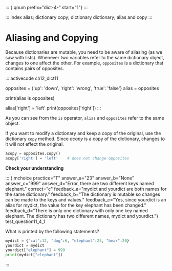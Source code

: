 ::: {.qnum prefix="dict-4-" start="1"}
:::

::: index
alias; dictionary copy; dictionary dictionary; alias and copy
:::

# Aliasing and Copying

Because dictionaries are mutable, you need to be aware of aliasing (as
we saw with lists). Whenever two variables refer to the same dictionary
object, changes to one affect the other. For example, `opposites` is a
dictionary that contains pairs of opposites.

::: activecode
ch12_dict11

opposites = {\'up\': \'down\', \'right\': \'wrong\', \'true\':
\'false\'} alias = opposites

print(alias is opposites)

alias\[\'right\'\] = \'left\' print(opposites\[\'right\'\])
:::

As you can see from the `is` operator, `alias` and `opposites` refer to
the same object.

If you want to modify a dictionary and keep a copy of the original, use
the dictionary `copy` method. Since *acopy* is a copy of the dictionary,
changes to it will not effect the original.

``` python
acopy = opposites.copy()
acopy['right'] = 'left'    # does not change opposites
```

**Check your understanding**

::: {.mchoice practice="T" answer_a="23" answer_b="None" answer_c="999" answer_d="Error, there are two different keys named elephant." correct="c" feedback_a="mydict and yourdict are both names for the same dictionary." feedback_b="The dictionary is mutable so changes can be made to the keys and values." feedback_c="Yes, since yourdict is an alias for mydict, the value for the key elephant has been changed." feedback_d="There is only one dictionary with only one key named elephant.  The dictionary has two different names, mydict and yourdict."}
test_question11_4\_1

What is printed by the following statements?

``` python
mydict = {"cat":12, "dog":6, "elephant":23, "bear":20}
yourdict = mydict
yourdict["elephant"] = 999
print(mydict["elephant"])
```
:::
